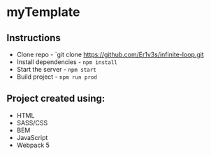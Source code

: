 # myTemplate

## Instructions

- Clone repo - `git clone https://github.com/Er1v3s/infinite-loop.git
- Install dependencies - `npm install`
- Start the server - `npm start`
- Build project - `npm run prod`

## Project created using:

- HTML
- SASS/CSS
- BEM
- JavaScript
- Webpack 5
